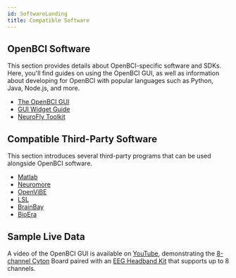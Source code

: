 ```yaml
---
id: SoftwareLanding
title: Compatible Software
---
```


## OpenBCI Software

This section provides details about OpenBCI-specific software and SDKs. Here, you'll find guides on using the OpenBCI GUI, as well as information about developing for OpenBCI with popular languages such as Python, Java, Node.js, and more.

- [The OpenBCI GUI](Software/OpenBCISoftware/01-OpenBCI_GUI.md)
- [GUI Widget Guide](Software/OpenBCISoftware/02_GUI_Widget_Guide.md)
- [NeuroFly Toolkit](Software/OpenBCISoftware/NeuroFly_Toolkit.md)

## Compatible Third-Party Software

This section introduces several third-party programs that can be used alongside OpenBCI software.

- [Matlab](Software/CompatibleThirdPartySoftware/01-Matlab.md)
- [Neuromore](Software/CompatibleThirdPartySoftware/02-Neuromore.md)
- [OpenViBE](Software/CompatibleThirdPartySoftware/03-OpenViBE.md)
- [LSL](Software/CompatibleThirdPartySoftware/04-LSL.md)
- [BrainBay](Software/CompatibleThirdPartySoftware/05-BrainBay.md)
- [BioEra](Software/CompatibleThirdPartySoftware/06-BioEra.md)

## Sample Live Data

A video of the OpenBCI GUI is available on [YouTube](https://www.youtube.com/watch?v=XktF8OhHH4A), demonstrating the [8-channel Cyton](https://shop.openbci.com/collections/frontpage/products/cyton-biosensing-board-8-channel) Board paired with an [EEG Headband Kit](https://shop.openbci.com/collections/frontpage/products/openbci-eeg-headband-kit) that supports up to 8 channels.
